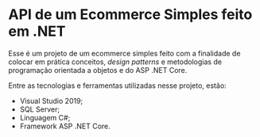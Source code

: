 # API de um Ecommerce Simples feito em .NET

Esse é um projeto de um ecommerce simples feito com a finalidade de colocar em prática conceitos, _design patterns_ e metodologias de programação orientada a objetos e do ASP .NET Core.

Entre as tecnologias e ferramentas utilizadas nesse projeto, estão:

- Visual Studio 2019;
- SQL Server;
- Linguagem C#;
- Framework ASP .NET Core.
